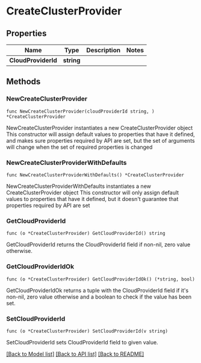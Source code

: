 # CreateClusterProvider

## Properties

Name | Type | Description | Notes
------------ | ------------- | ------------- | -------------
**CloudProviderId** | **string** |  | 

## Methods

### NewCreateClusterProvider

`func NewCreateClusterProvider(cloudProviderId string, ) *CreateClusterProvider`

NewCreateClusterProvider instantiates a new CreateClusterProvider object
This constructor will assign default values to properties that have it defined,
and makes sure properties required by API are set, but the set of arguments
will change when the set of required properties is changed

### NewCreateClusterProviderWithDefaults

`func NewCreateClusterProviderWithDefaults() *CreateClusterProvider`

NewCreateClusterProviderWithDefaults instantiates a new CreateClusterProvider object
This constructor will only assign default values to properties that have it defined,
but it doesn't guarantee that properties required by API are set

### GetCloudProviderId

`func (o *CreateClusterProvider) GetCloudProviderId() string`

GetCloudProviderId returns the CloudProviderId field if non-nil, zero value otherwise.

### GetCloudProviderIdOk

`func (o *CreateClusterProvider) GetCloudProviderIdOk() (*string, bool)`

GetCloudProviderIdOk returns a tuple with the CloudProviderId field if it's non-nil, zero value otherwise
and a boolean to check if the value has been set.

### SetCloudProviderId

`func (o *CreateClusterProvider) SetCloudProviderId(v string)`

SetCloudProviderId sets CloudProviderId field to given value.



[[Back to Model list]](../README.md#documentation-for-models) [[Back to API list]](../README.md#documentation-for-api-endpoints) [[Back to README]](../README.md)


